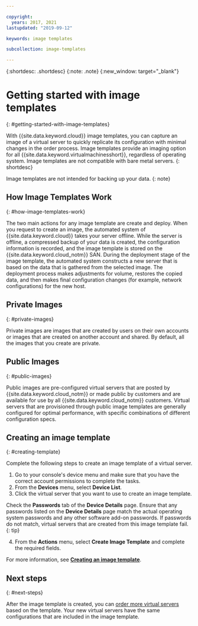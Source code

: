 ```yaml
---

copyright:
  years: 2017, 2021
lastupdated: "2019-09-12"

keywords: image templates

subcollection: image-templates

---
```


{:shortdesc: .shortdesc}
{:note: .note}
{:new_window: target="_blank"}

# Getting started with image templates
{: #getting-started-with-image-templates}

With {{site.data.keyword.cloud}} image templates, you can capture an image of a virtual server to quickly replicate its configuration with minimal changes in the order process. Image templates provide an imaging option for all {{site.data.keyword.virtualmachinesshort}}, regardless of operating system. Image templates are not compatible with bare metal servers.
{: shortdesc}

Image templates are not intended for backing up your data.
{: note}

## How Image Templates Work
{: #how-image-templates-work}

The two main actions for any image template are create and deploy. When you request to create an image, the automated system of {{site.data.keyword.cloud}} takes your server offline. While the server is offline, a compressed backup of your data is created, the configuration information is recorded, and the image template is stored on the {{site.data.keyword.cloud_notm}} SAN. During the deployment stage of the image template, the automated system constructs a new server that is based on the data that is gathered from the selected image. The deployment process makes adjustments for volume, restores the copied data, and then makes final configuration changes (for example, network configurations) for the new host.

## Private Images
{: #private-images}

Private images are images that are created by users on their own accounts or images that are created on another account and shared. By default, all the images that you create are private.

## Public Images
{: #public-images}

Public images are pre-configured virtual servers that are posted by {{site.data.keyword.cloud_notm}} or made public by customers and are available for use by all {{site.data.keyword.cloud_notm}} customers. Virtual servers that are provisioned through public image templates are generally configured for optimal performance, with specific combinations of different configuration specs.

## Creating an image template
{: #creating-template}

Complete the following steps to create an image template of a virtual server.

1. Go to your console's device menu and make sure that you have the correct account permissions to complete the tasks.
2. From the **Devices** menu, select **Device List**.
3. Click the virtual server that you want to use to create an image template.

  Check the **Passwords** tab of the **Device Details** page. Ensure that any passwords listed on the **Device Details** page match the actual operating system passwords and any other software add-on passwords. If passwords do not match, virtual servers that are created from this image template fail.
  {: tip}

4. From the **Actions** menu, select **Create Image Template** and complete the required fields.

For more information, see [**Creating an image template**](/docs/image-templates?topic=image-templates-creating-an-image-template).

## Next steps
{: #next-steps}

After the image template is created, you can [order more virtual servers](/docs/image-templates?topic=image-templates-ordering-an-instance-from-an-image-template) based on the template. Your new virtual servers have the same configurations that are included in the image template.
